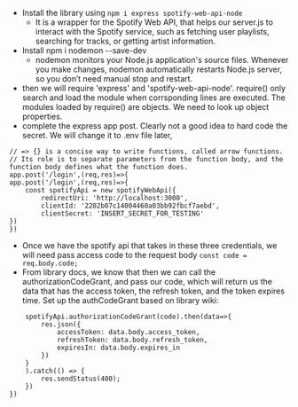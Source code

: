 - Install the library using ```npm i express spotify-web-api-node```
  - It is a wrapper for the Spotify Web API, that helps our server.js to interact with the Spotify service, such as fetching user playlists, searching for tracks, or getting artist information.
- Install npm i nodemon --save-dev
  - nodemon monitors your Node.js application's source files. Whenever you make changes, nodemon automatically restarts Node.js server, so you don’t need manual stop and restart.
- then we will require 'express' and 'spotify-web-api-node'. require() only search and load the module when corrsponding lines are executed. The modules loaded by require() are objects. We need to look up object properties.
- complete the express app post. Clearly not a good idea to hard code the secret. We will change it to .env file later,
```
// => {} is a concise way to write functions, called arrow functions. 
// Its role is to separate parameters from the function body, and the function body defines what the function does.
app.post('/login',(req,res)=>{
app.post('/login',(req,res)=>{
    const spotifyApi = new spotifyWebApi({
        redirectUri: 'http://localhost:3000',
        clientId: '2202b07c14004460a03bb92fbcf7aebd',
        clientSecret: 'INSERT_SECRET_FOR_TESTING'
})
})
```
- Once we have the spotify api that takes in these three credentials, we will need pass access code to the request body ```const code = req.body.code;```
- From library docs, we know that then we can call the authorizationCodeGrant, and pass our code, which will return us the data that has the access token, the refresh token, and the token expires time. Set up the authCodeGrant based on library wiki:
```
    spotifyApi.authorizationCodeGrant(code).then(data=>{
        res.json({
            accessToken: data.body.access_token,
            refreshToken: data.body.refresh_token,
            expiresIn: data.body.expires_in
        })
    }
    ).catch(() => {
        res.sendStatus(400);
    })
})
```



